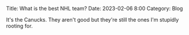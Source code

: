 Title: What is the best NHL team?
Date: 2023-02-06 8:00
Category: Blog

It's the Canucks. They aren't good but they're still the ones I'm stupidly rooting for.